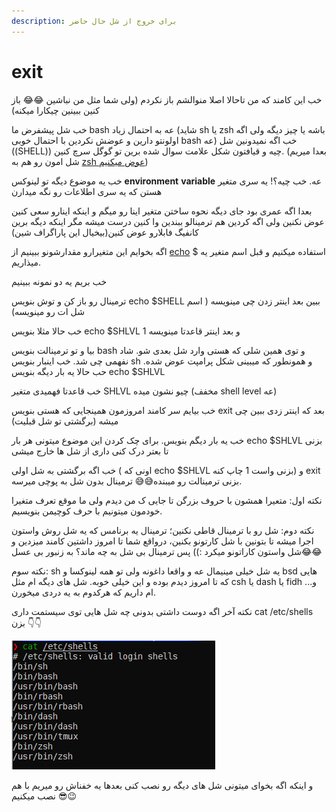 ```yaml
---
description: برای خروج از شل حال حاضر
---
```


# exit

خب این کامند که من تاحالا اصلا منوالشم باز نکردم (ولی شما مثل من نباشین 😂😂 باز کنین ببینین چیکارا میکنه)

خب شل پیشفرض ما bash عه به احتمال زیاد (شاید sh یا zsh باشه یا چیز دیگه ولی اگه اولونتو دارین و عوضش نکردین با احتمال خوبی bash عه) خب اگه نمیدونین شل ((SHELL)) چیه و قیافتون شکل علامت سوال شده برین تو گوگل سرچ کنین. (بعدا میریم شل امون رو هم به [zsh عوض میکنیم](zsh.md))

خب یه موضوع دیگه تو لینوکس **environment** **variable** عه. خب چیه؟! یه سری متغیر هستن که یه سری اطلاعات رو نگه میدارن

بعدا اگه عمری بود جای دیگه نحوه ساختن متغیر اینا رو میگم و اینکه اینارو سعی کنین عوض نکنین ولی اگه کردین هم ترمینالو ببندین وا کنین درست میشه مگر اینکه دیگه برین کانفیگ فابلارو عوض کنین(بیخیال این پاراگراف شین)

اگه بخوایم این متغیرارو مقدارشونو ببینیم از [echo](echo.md) استفاده میکنیم و قبل اسم متغیر یه $ میذاریم.

خب بریم یه دو نمونه ببینیم

ترمینال رو باز کن و توش بنویس echo $SHELL ببین بعد اینتر زدن چی مینویسه ( اسم شل ات رو مینویسه)

خب حالا مثلا بنویس echo $SHLVL و بعد اینتر قاعدتا مینویسه 1

بیا و تو ترمینالت بنویس bash و توی همین شلی که هستی وارد شل بعدی شو. شاد نفهمی چی شد. خب اینبار بنویس sh و همونطور که میبینی شکل پرامپت عوض شده. حب حالا یه بار دیگه بنویس echo $SHLVL

خب قاعدتا فهمیدی متغیر SHLVL چیو نشون میده (مخفف shell level عه)

خب بیایم سر کامند امروزمون همینجایی که هستی بنویس exit بعد که اینتر زدی ببین چی میشه (برگشتی تو شل قبلیت)

خب یه بار دیگم بنویس. برای چک کردن این موضوع میتونی هر بار echo $SHLVL بزنی تا بعتر درک کنی داری از شل ها خارج میشی

خب اگه برگشتی به شل اولی ( اونی که echo $SHLVL بزنی واست 1 چاپ کنه) و exit بزنی ترمینالت رو میبنده😅😅 ترمینال بدون شل به پوچی میرسه.

نکته اول: متعیرا همشون با حروف بزرگن تا جایی ک من دیدم ولی ما موقع تعرف متغیرا خودمون میتونیم با حرف کوچیمن بنویسیم.

نکته دوم: شل رو با ترمینال قاطی نکنین؛ ترمینال یه برنامس که یه شل روش واستون اجرا میشه تا بتونین با شل کارتونو بکنین، درواقع شما تا امروز داشتین کامند میزدین و شل واستون کاراتونو میکرد :)) پس ترمینال بی شل به چه ماند؟ به زنبور بی عسل😂😂

نکته سوم: sh یه شل خیلی مینیمال عه و واقعا داغونه ولی تو همه لینوکسا و bsd هایی که تا امروز دیدم بوده و این خیلی خوبه. شل های دیگه ام مثل csh یا dash یا fidh و... ام داریم که هرکدوم به یه دردی میخورن.

نکته آخر اگه دوست داشتی بدونی چه شل هایی توی سیستمت داری cat /etc/shells بزن 👇👇

![یه مثال از سیستم من](<.gitbook/assets/image (6).png>)

و اینکه اگه بخوای میتونی شل های دیگه رو نصب کنی بعدها یه خفناش رو میریم با هم نصب میکنیم 😎😉

